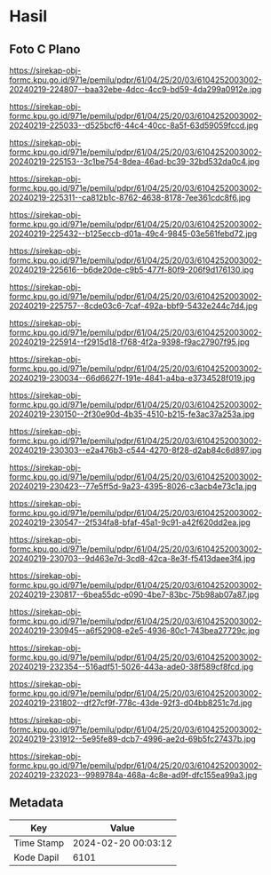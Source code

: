 # Hasil

## Foto C Plano

https://sirekap-obj-formc.kpu.go.id/971e/pemilu/pdpr/61/04/25/20/03/6104252003002-20240219-224807--baa32ebe-4dcc-4cc9-bd59-4da299a0912e.jpg

https://sirekap-obj-formc.kpu.go.id/971e/pemilu/pdpr/61/04/25/20/03/6104252003002-20240219-225033--d525bcf6-44c4-40cc-8a5f-63d59059fccd.jpg

https://sirekap-obj-formc.kpu.go.id/971e/pemilu/pdpr/61/04/25/20/03/6104252003002-20240219-225153--3c1be754-8dea-46ad-bc39-32bd532da0c4.jpg

https://sirekap-obj-formc.kpu.go.id/971e/pemilu/pdpr/61/04/25/20/03/6104252003002-20240219-225311--ca812b1c-8762-4638-8178-7ee361cdc8f6.jpg

https://sirekap-obj-formc.kpu.go.id/971e/pemilu/pdpr/61/04/25/20/03/6104252003002-20240219-225432--b125eccb-d01a-49c4-9845-03e561febd72.jpg

https://sirekap-obj-formc.kpu.go.id/971e/pemilu/pdpr/61/04/25/20/03/6104252003002-20240219-225616--b6de20de-c9b5-477f-80f9-206f9d176130.jpg

https://sirekap-obj-formc.kpu.go.id/971e/pemilu/pdpr/61/04/25/20/03/6104252003002-20240219-225757--8cde03c6-7caf-492a-bbf9-5432e244c7d4.jpg

https://sirekap-obj-formc.kpu.go.id/971e/pemilu/pdpr/61/04/25/20/03/6104252003002-20240219-225914--f2915d18-f768-4f2a-9398-f9ac27907f95.jpg

https://sirekap-obj-formc.kpu.go.id/971e/pemilu/pdpr/61/04/25/20/03/6104252003002-20240219-230034--66d6627f-191e-4841-a4ba-e3734528f019.jpg

https://sirekap-obj-formc.kpu.go.id/971e/pemilu/pdpr/61/04/25/20/03/6104252003002-20240219-230150--2f30e90d-4b35-4510-b215-fe3ac37a253a.jpg

https://sirekap-obj-formc.kpu.go.id/971e/pemilu/pdpr/61/04/25/20/03/6104252003002-20240219-230303--e2a476b3-c544-4270-8f28-d2ab84c6d897.jpg

https://sirekap-obj-formc.kpu.go.id/971e/pemilu/pdpr/61/04/25/20/03/6104252003002-20240219-230423--77e5ff5d-9a23-4395-8026-c3acb4e73c1a.jpg

https://sirekap-obj-formc.kpu.go.id/971e/pemilu/pdpr/61/04/25/20/03/6104252003002-20240219-230547--2f534fa8-bfaf-45a1-9c91-a42f620dd2ea.jpg

https://sirekap-obj-formc.kpu.go.id/971e/pemilu/pdpr/61/04/25/20/03/6104252003002-20240219-230703--9d463e7d-3cd8-42ca-8e3f-f5413daee3f4.jpg

https://sirekap-obj-formc.kpu.go.id/971e/pemilu/pdpr/61/04/25/20/03/6104252003002-20240219-230817--6bea55dc-e090-4be7-83bc-75b98ab07a87.jpg

https://sirekap-obj-formc.kpu.go.id/971e/pemilu/pdpr/61/04/25/20/03/6104252003002-20240219-230945--a6f52908-e2e5-4936-80c1-743bea27729c.jpg

https://sirekap-obj-formc.kpu.go.id/971e/pemilu/pdpr/61/04/25/20/03/6104252003002-20240219-232354--516adf51-5026-443a-ade0-38f589cf8fcd.jpg

https://sirekap-obj-formc.kpu.go.id/971e/pemilu/pdpr/61/04/25/20/03/6104252003002-20240219-231802--df27cf9f-778c-43de-92f3-d04bb8251c7d.jpg

https://sirekap-obj-formc.kpu.go.id/971e/pemilu/pdpr/61/04/25/20/03/6104252003002-20240219-231912--5e95fe89-dcb7-4996-ae2d-69b5fc27437b.jpg

https://sirekap-obj-formc.kpu.go.id/971e/pemilu/pdpr/61/04/25/20/03/6104252003002-20240219-232023--9989784a-468a-4c8e-ad9f-dfc155ea99a3.jpg


## Metadata

| Key        | Value               |
| ---------- | ------------------- |
| Time Stamp | 2024-02-20 00:03:12 |
| Kode Dapil | 6101                |



